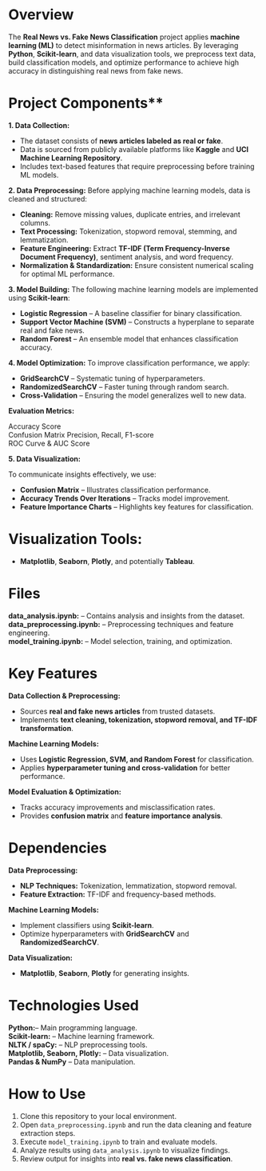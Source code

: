 
# Overview
The **Real News vs. Fake News Classification** project applies **machine learning (ML)** to detect misinformation in news articles. By leveraging **Python**, **Scikit-learn**, and data visualization tools, we preprocess text data, build classification models, and optimize performance to achieve high accuracy in distinguishing real news from fake news.  

# Project Components**  

__1. Data Collection:__  
- The dataset consists of **news articles labeled as real or fake**.  
- Data is sourced from publicly available platforms like **Kaggle** and **UCI Machine Learning Repository**.  
- Includes text-based features that require preprocessing before training ML models.  

__2. Data Preprocessing:__
Before applying machine learning models, data is cleaned and structured:  
- **Cleaning:** Remove missing values, duplicate entries, and irrelevant columns.  
- **Text Processing:** Tokenization, stopword removal, stemming, and lemmatization.  
- **Feature Engineering:** Extract **TF-IDF (Term Frequency-Inverse Document Frequency)**, sentiment analysis, and word frequency.  
- **Normalization & Standardization:** Ensure consistent numerical scaling for optimal ML performance.  

__3. Model Building:__ 
The following machine learning models are implemented using **Scikit-learn**:  
- **Logistic Regression** – A baseline classifier for binary classification.  
- **Support Vector Machine (SVM)** – Constructs a hyperplane to separate real and fake news.  
- **Random Forest** – An ensemble model that enhances classification accuracy.  

__4. Model Optimization:__ 
To improve classification performance, we apply:  
- **GridSearchCV** – Systematic tuning of hyperparameters.  
- **RandomizedSearchCV** – Faster tuning through random search.  
- **Cross-Validation** – Ensuring the model generalizes well to new data.  

__Evaluation Metrics:__

Accuracy Score  
Confusion Matrix
Precision, Recall, F1-score  
ROC Curve & AUC Score  

__5. Data Visualization:__

To communicate insights effectively, we use:  
- **Confusion Matrix** – Illustrates classification performance.  
- **Accuracy Trends Over Iterations** – Tracks model improvement.  
- **Feature Importance Charts** – Highlights key features for classification.  

# Visualization Tools:
- **Matplotlib**, **Seaborn**, **Plotly**, and potentially **Tableau**.  

# Files 
__data_analysis.ipynb:__ – Contains analysis and insights from the dataset.  
__data_preprocessing.ipynb:__ – Preprocessing techniques and feature engineering.  
__model_training.ipynb:__ – Model selection, training, and optimization.  

# Key Features

__Data Collection & Preprocessing:__ 
- Sources **real and fake news articles** from trusted datasets.  
- Implements **text cleaning, tokenization, stopword removal, and TF-IDF transformation**.  

__Machine Learning Models:__ 
- Uses **Logistic Regression, SVM, and Random Forest** for classification.  
- Applies **hyperparameter tuning and cross-validation** for better performance.  

__Model Evaluation & Optimization:__  
- Tracks accuracy improvements and misclassification rates.  
- Provides **confusion matrix** and **feature importance analysis**.  

# Dependencies

__Data Preprocessing:__
- **NLP Techniques:** Tokenization, lemmatization, stopword removal.  
- **Feature Extraction:** TF-IDF and frequency-based methods.  

__Machine Learning Models:__
- Implement classifiers using **Scikit-learn**.  
- Optimize hyperparameters with **GridSearchCV** and **RandomizedSearchCV**.  

__Data Visualization:__
- **Matplotlib**, **Seaborn**, **Plotly** for generating insights.  

# Technologies Used
__Python:__– Main programming language.  
__Scikit-learn:__ – Machine learning framework.  
__NLTK / spaCy:__ – NLP preprocessing tools.  
__Matplotlib, Seaborn, Plotly:__ – Data visualization.  
__Pandas & NumPy__ – Data manipulation.  

# How to Use 

1. Clone this repository to your local environment.  
2. Open `data_preprocessing.ipynb` and run the data cleaning and feature extraction steps.  
3. Execute `model_training.ipynb` to train and evaluate models.  
4. Analyze results using `data_analysis.ipynb` to visualize findings.  
5. Review output for insights into **real vs. fake news classification**. 
